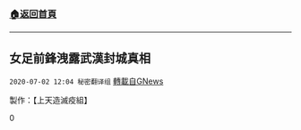 ###  [:house:返回首頁](https://github.com/ourhimalayas/txt)
---

## 女足前鋒洩露武漢封城真相
`2020-07-02 12:04 秘密翻译组` [轉載自GNews](https://gnews.org/zh-hant/252172/)

製作：【上天造滅疫組】

0
